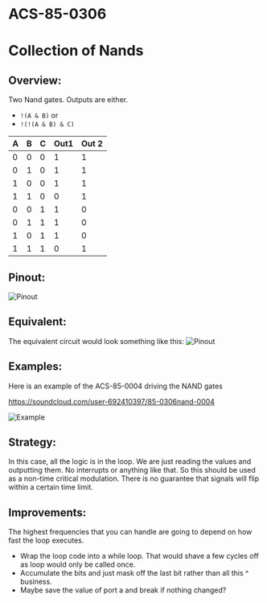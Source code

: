 # ACS-85-0306
Collection of Nands
==============

## Overview:
Two Nand gates.
Outputs are either. 

- `!(A & B)` or 
- `!(!(A & B) & C)`

 
A  |  B   |  C   | Out1  |   Out 2
--- | --- | --- | --- | ---
0  | 0  | 0  | 1 |   1
0  | 1  | 0  | 1 |   1
1  | 0  | 0  | 1 |  1
1  | 1  | 0  | 0 |  1
0  | 0  | 1  | 1 |  0  
0  | 1  | 1  | 1 |  0
1  | 0  | 1  | 1 |  0
1  | 1  | 1  | 0 | 1 
 
## Pinout:
![Pinout](https://github.com/robstave/ArduinoComponentSketches/blob/master/ACS-85%20ATTiny85%20sketches/ACS-85-0306/images/acs-85-0306.png)


## Equivalent:
The equivalent circuit would look something like this: 
![Pinout](https://github.com/robstave/ArduinoComponentSketches/blob/master/ACS-85%20ATTiny85%20sketches/ACS-85-0306/images/ACS-85-0306-nands.png)
 

## Examples:
 Here is an example of the ACS-85-0004 driving the NAND gates
 
 https://soundcloud.com/user-692410397/85-0306nand-0004 
 
 ![Example](https://github.com/robstave/ArduinoComponentSketches/blob/master/ACS-85%20ATTiny85%20sketches/ACS-85-0306/images/ACS-85-0306-0004.png)

 

## Strategy:

In this case, all the logic is in the loop. We are just reading the values and outputting them.  No interrupts or anything like that. So this should be used as a non-time critical modulation.  There is no guarantee that signals will flip within a certain time limit.

## Improvements:
The highest frequencies that you can handle are going to depend on how fast the loop executes. 
 
 - Wrap the loop code into a while loop.   That would shave a few cycles off as loop would only be called once.  
 - Accumulate the bits and just mask off the last bit rather than all this ^ business.
 - Maybe save the value of port a and break if nothing changed?

